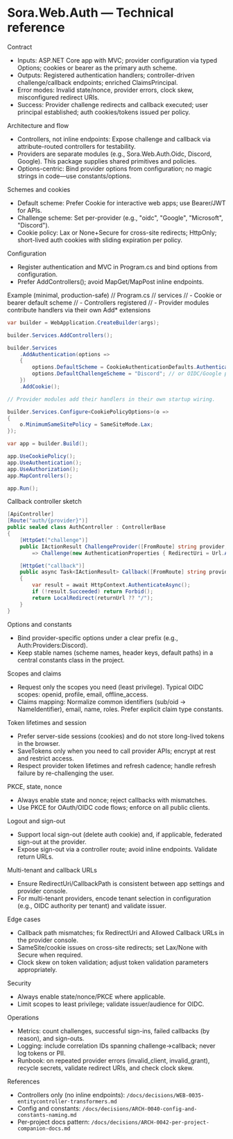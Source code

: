 ﻿# Sora.Web.Auth — Technical reference

Contract
- Inputs: ASP.NET Core app with MVC; provider configuration via typed Options; cookies or bearer as the primary auth scheme.
- Outputs: Registered authentication handlers; controller-driven challenge/callback endpoints; enriched ClaimsPrincipal.
- Error modes: Invalid state/nonce, provider errors, clock skew, misconfigured redirect URIs.
- Success: Provider challenge redirects and callback executed; user principal established; auth cookies/tokens issued per policy.

Architecture and flow
- Controllers, not inline endpoints: Expose challenge and callback via attribute-routed controllers for testability.
- Providers are separate modules (e.g., Sora.Web.Auth.Oidc, Discord, Google). This package supplies shared primitives and policies.
- Options-centric: Bind provider options from configuration; no magic strings in code—use constants/options.

Schemes and cookies
- Default scheme: Prefer Cookie for interactive web apps; use Bearer/JWT for APIs.
- Challenge scheme: Set per-provider (e.g., "oidc", "Google", "Microsoft", "Discord").
- Cookie policy: Lax or None+Secure for cross-site redirects; HttpOnly; short-lived auth cookies with sliding expiration per policy.

Configuration
- Register authentication and MVC in Program.cs and bind options from configuration.
- Prefer AddControllers(); avoid MapGet/MapPost inline endpoints.

Example (minimal, production-safe)
// Program.cs
// services
// - Cookie or bearer default scheme
// - Controllers registered
// - Provider modules contribute handlers via their own Add* extensions

```csharp
var builder = WebApplication.CreateBuilder(args);

builder.Services.AddControllers();

builder.Services
    .AddAuthentication(options =>
    {
        options.DefaultScheme = CookieAuthenticationDefaults.AuthenticationScheme;
        options.DefaultChallengeScheme = "Discord"; // or OIDC/Google per provider
    })
    .AddCookie();

// Provider modules add their handlers in their own startup wiring.

builder.Services.Configure<CookiePolicyOptions>(o =>
{
    o.MinimumSameSitePolicy = SameSiteMode.Lax;
});

var app = builder.Build();

app.UseCookiePolicy();
app.UseAuthentication();
app.UseAuthorization();
app.MapControllers();

app.Run();
```

Callback controller sketch

```csharp
[ApiController]
[Route("auth/{provider}")]
public sealed class AuthController : ControllerBase
{
    [HttpGet("challenge")]
    public IActionResult ChallengeProvider([FromRoute] string provider, [FromQuery] string? returnUrl)
        => Challenge(new AuthenticationProperties { RedirectUri = Url.Action("Callback", new { provider, returnUrl }) }, provider);

    [HttpGet("callback")]
    public async Task<IActionResult> Callback([FromRoute] string provider, [FromQuery] string? returnUrl)
    {
        var result = await HttpContext.AuthenticateAsync();
        if (!result.Succeeded) return Forbid();
        return LocalRedirect(returnUrl ?? "/");
    }
}
```

Options and constants
- Bind provider-specific options under a clear prefix (e.g., Auth:Providers:Discord).
- Keep stable names (scheme names, header keys, default paths) in a central constants class in the project.

Scopes and claims
- Request only the scopes you need (least privilege). Typical OIDC scopes: openid, profile, email, offline_access.
- Claims mapping: Normalize common identifiers (sub/oid → NameIdentifier), email, name, roles. Prefer explicit claim type constants.

Token lifetimes and session
- Prefer server-side sessions (cookies) and do not store long-lived tokens in the browser.
- SaveTokens only when you need to call provider APIs; encrypt at rest and restrict access.
- Respect provider token lifetimes and refresh cadence; handle refresh failure by re-challenging the user.

PKCE, state, nonce
- Always enable state and nonce; reject callbacks with mismatches.
- Use PKCE for OAuth/OIDC code flows; enforce on all public clients.

Logout and sign-out
- Support local sign-out (delete auth cookie) and, if applicable, federated sign-out at the provider.
- Expose sign-out via a controller route; avoid inline endpoints. Validate return URLs.

Multi-tenant and callback URLs
- Ensure RedirectUri/CallbackPath is consistent between app settings and provider console.
- For multi-tenant providers, encode tenant selection in configuration (e.g., OIDC authority per tenant) and validate issuer.

Edge cases
- Callback path mismatches; fix RedirectUri and Allowed Callback URLs in the provider console.
- SameSite/cookie issues on cross-site redirects; set Lax/None with Secure when required.
- Clock skew on token validation; adjust token validation parameters appropriately.

Security
- Always enable state/nonce/PKCE where applicable.
- Limit scopes to least privilege; validate issuer/audience for OIDC.

Operations
- Metrics: count challenges, successful sign-ins, failed callbacks (by reason), and sign-outs.
- Logging: include correlation IDs spanning challenge→callback; never log tokens or PII.
- Runbook: on repeated provider errors (invalid_client, invalid_grant), recycle secrets, validate redirect URIs, and check clock skew.

References
- Controllers only (no inline endpoints): `/docs/decisions/WEB-0035-entitycontroller-transformers.md`
- Config and constants: `/docs/decisions/ARCH-0040-config-and-constants-naming.md`
- Per-project docs pattern: `/docs/decisions/ARCH-0042-per-project-companion-docs.md`
